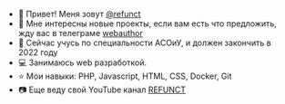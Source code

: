 - :wave: Привет! Меня зовут [@refunct](https://github.com/refunct "@refunct")
- :eyes: Мне интересны новые проекты, если вам есть что предложить, жду вас в телеграме [webauthor](https://t.me/webauthor "webauthor")
- :school: Сейчас учусь по специальности АСОиУ, и должен закончить в 2022 году
- :computer: Занимаюсь web разработкой.
- :star: Мои навыки: PHP, Javascript, HTML, CSS, Docker, Git
- :camera: Еще веду свой YouTube канал [REFUNCT](https://www.youtube.com/channel/UC3Q_N1wUw1suldnpFJgQzUQ "REFUNCT")
